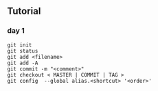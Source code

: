 ## Tutorial

### day 1
```
git init
git status
git add <filename>
git add -A
git commit -m "<comment>"
git checkout < MASTER | COMMIT | TAG >
git config  --global alias.<shortcut> '<order>'
```
